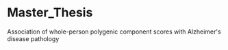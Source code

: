# Master_Thesis
Association of whole-person polygenic component scores with Alzheimer's disease pathology
